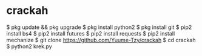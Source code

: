 # crackah
$ pkg update &amp;&amp; pkg upgrade  $ pkg install python2 $ pkg install git  $ pip2 install bs4 $ pip2 install futures $ pip2 install requests $ pip2 install mechanize $ git clone https://github.com/Yuume-Tzy/crackah $ cd crackah $ python2 krek.py

